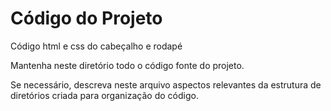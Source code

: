 # Código do Projeto

Código html e css do cabeçalho e rodapé

Mantenha neste diretório todo o código fonte do projeto.

Se necessário, descreva neste arquivo aspectos relevantes da estrutura de diretórios criada para organização do código.
